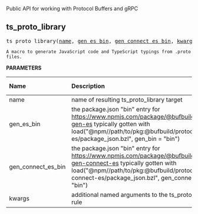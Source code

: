<!-- Generated with Stardoc: http://skydoc.bazel.build -->

Public API for working with Protocol Buffers and gRPC

<a id="ts_proto_library"></a>

## ts_proto_library

<pre>
ts_proto_library(<a href="#ts_proto_library-name">name</a>, <a href="#ts_proto_library-gen_es_bin">gen_es_bin</a>, <a href="#ts_proto_library-gen_connect_es_bin">gen_connect_es_bin</a>, <a href="#ts_proto_library-kwargs">kwargs</a>)
</pre>

    A macro to generate JavaScript code and TypeScript typings from .proto files.

**PARAMETERS**


| Name  | Description | Default Value |
| :------------- | :------------- | :------------- |
| <a id="ts_proto_library-name"></a>name |  name of resulting ts_proto_library target   |  none |
| <a id="ts_proto_library-gen_es_bin"></a>gen_es_bin |  the package.json "bin" entry for https://www.npmjs.com/package/@bufbuild/protoc-gen-es typically gotten with     load("@npm//path/to/pkg:@bufbuild/protoc-gen-es/package_json.bzl", gen_bin = "bin")   |  none |
| <a id="ts_proto_library-gen_connect_es_bin"></a>gen_connect_es_bin |  the package.json "bin" entry for https://www.npmjs.com/package/@bufbuild/protoc-gen-connect-es typically gotten with     load("@npm//path/to/pkg:@bufbuild/protoc-gen-connect-es/package_json.bzl", gen_connect_bin = "bin")   |  <code>None</code> |
| <a id="ts_proto_library-kwargs"></a>kwargs |  additional named arguments to the ts_proto_library rule   |  none |


